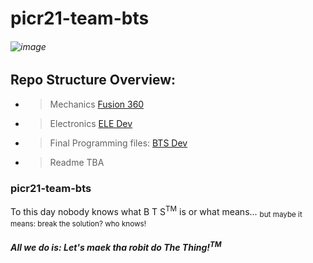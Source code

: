 # picr21-team-bts
###### ![image](https://user-images.githubusercontent.com/30321314/132842864-88c2c4f2-6b53-4bf2-b4de-b94aaf28764a.png)
## Repo Structure Overview:
- > Mechanics [Fusion 360](https://a360.co/3uxbIpR)
- > Electronics [ELE Dev](https://github.com/ut-robotics/picr21-team-bts/tree/main/Electronics)
- > Final Programming files: [BTS Dev](https://github.com/ut-robotics/picr21-team-bts/tree/main/BTS%20dev)
- > Readme TBA

### picr21-team-bts
To this day nobody knows what B T S<sup>TM</sup> is or what means... 
<sub>but maybe it means: break the solution? who knows!</sub>
##### All we do is: Let's maek tha robit do The Thing!<sup>TM</sup>
